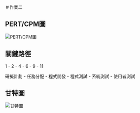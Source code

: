 ＃作業二

## PERT/CPM圖
![PERT/CPM圖]("PERT/CPM圖")

## 關鍵路徑
1 - 2 - 4 - 6 - 9 - 11

研擬計劃 - 任務分配 - 程式開發 - 程式測試 - 系統測試 - 使用者測試

## 甘特圖
![甘特圖]( "甘特圖")
